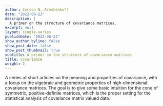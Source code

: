 ```yaml
---
author: Corson N. Areshenkoff
date: "2022-06-22"
description: |
  A primer on the structure of covariance matrices.
excerpt: null
layout: single-series
publishDate: "2022-06-22"
show_author_byline: false
show_post_date: false
show_post_thumbnail: true
subtitle: A primer on the structure of covariance matrices
title: Covariance
weight: 2
---
```


A series of short articles on the meaning and properties of covariance, with a focus on the algebraic and geometric properties of high-dimensional covariance matrices. The goal is to give some basic intuition for the cone of symmetric, positive-definite matrices, which is the proper setting for the statistical analysis of covariance matrix valued data.